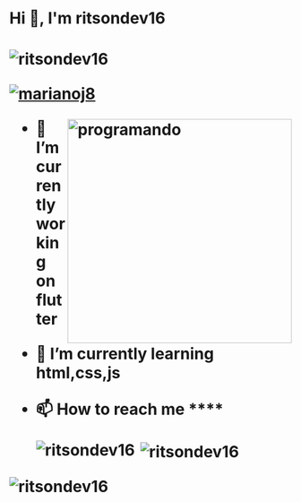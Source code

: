 <h1>Hi 👋, I'm ritsondev16<h1/>
<p align="left"> <img src="https://komarev.com/ghpvc/?username=ritsondev16&label=Profile%20views&color=0e75b6&style=flat" alt="ritsondev16" /> </p>

<p align="left"> <a href="https://github.com/ryo-ma/github-profile-trophy"><img src="https://github-profile-trophy.vercel.app/?username=ritsondev16" alt="marianoj8" /></a> </p>

<img align="right" alt="programando" width="400" src="https://media0.giphy.com/media/SWoSkN6DxTszqIKEqv/giphy.gif?cid=ecf05e47phy9qhii24fp6yq41v50gwr6dazpxui3nqjplr7p&ep=v1_gifs_related&rid=giphy.gif&ct=g">

  - 🔭 I’m currently working on **flutter**

- 🌱 I’m currently learning **html,css,js**

- 📫 How to reach me ****

  <p><img align="left" src="https://github-readme-stats.vercel.app/api/top-langs?username=ritsondev16&show_icons=true&locale=en&layout=compact" alt="ritsondev16" /></p>

<p>&nbsp;<img align="center" src="https://github-readme-stats.vercel.app/api?username=ritsondev16&show_icons=true&locale=en" alt="ritsondev16" /></p>

<p><img align="center" src="https://github-readme-streak-stats.herokuapp.com/?user=ritsondev16&" alt="ritsondev16" /></p>
